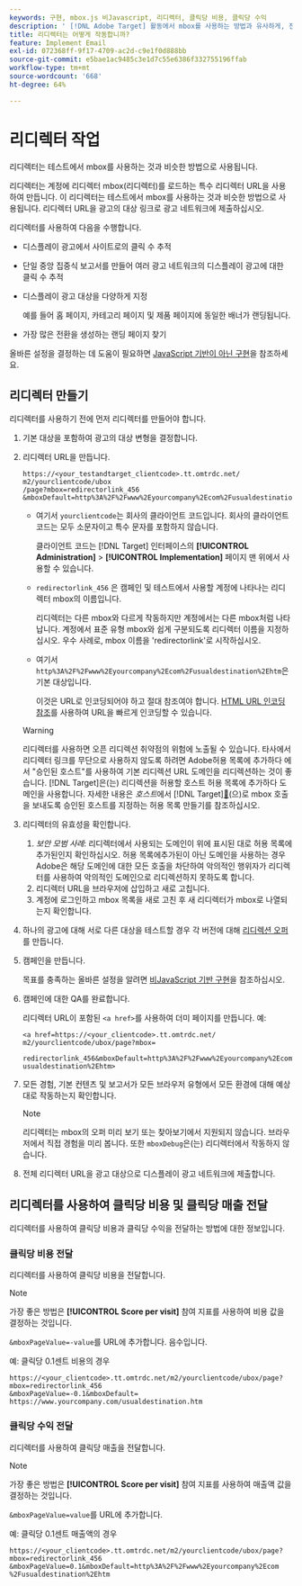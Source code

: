 ```yaml
---
keywords: 구현, mbox.js 비Javascript, 리디렉터, 클릭당 비용, 클릭당 수익
description: ' [!DNL Adobe Target] 활동에서 mbox를 사용하는 방법과 유사하게, 전자 메일 구현에서 리디렉터를 사용하는 방법을 알아봅니다.'
title: 리디렉터는 어떻게 작동합니까?
feature: Implement Email
exl-id: 072368ff-9f17-4709-ac2d-c9e1f0d888bb
source-git-commit: e5bae1ac9485c3e1d7c55e6386f332755196ffab
workflow-type: tm+mt
source-wordcount: '668'
ht-degree: 64%

---
```


# 리디렉터 작업

리디렉터는 테스트에서 mbox를 사용하는 것과 비슷한 방법으로 사용됩니다.

리디렉터는 계정에 리디렉터 mbox(리디렉터)를 로드하는 특수 리디렉터 URL을 사용하여 만듭니다. 이 리디렉터는 테스트에서 mbox를 사용하는 것과 비슷한 방법으로 사용됩니다. 리디렉터 URL을 광고의 대상 링크로 광고 네트워크에 제출하십시오.

리디렉터를 사용하여 다음을 수행합니다.

* 디스플레이 광고에서 사이트로의 클릭 수 추적
* 단일 중앙 집중식 보고서를 만들어 여러 광고 네트워크의 디스플레이 광고에 대한 클릭 수 추적
* 디스플레이 광고 대상을 다양하게 지정

  예를 들어 홈 페이지, 카테고리 페이지 및 제품 페이지에 동일한 배너가 랜딩됩니다.

* 가장 많은 전환을 생성하는 랜딩 페이지 찾기

올바른 설정을 결정하는 데 도움이 필요하면 [JavaScript 기반이 아닌 구현](/help/dev/implement/email/overview.md)을 참조하세요.

## 리디렉터 만들기

리디렉터를 사용하기 전에 먼저 리디렉터를 만들어야 합니다.

1. 기본 대상을 포함하여 광고의 대상 변형을 결정합니다.
1. 리디렉터 URL을 만듭니다.

   ```
   https://<your_testandtarget_clientcode>.tt.omtrdc.net/​m2/yourclientcode/ubox
   /​page?mbox=redirectorlink_456
   &mboxDefault=http%3A%2F%2Fwww%2Eyourcompany%2Ecom%2Fusualdestination%2Ehtm
   ```

   * 여기서 `yourclientcode`는 회사의 클라이언트 코드입니다. 회사의 클라이언트 코드는 모두 소문자이고 특수 문자를 포함하지 않습니다.

     클라이언트 코드는 [!DNL Target] 인터페이스의 **[!UICONTROL Administration]** > **[!UICONTROL Implementation]** 페이지 맨 위에서 사용할 수 있습니다.

   * `redirectorlink_456` 은 캠페인 및 테스트에서 사용할 계정에 나타나는 리디렉터 mbox의 이름입니다.

     리디렉터는 다른 mbox와 다르게 작동하지만 계정에서는 다른 mbox처럼 나타납니다. 계정에서 표준 유형 mbox와 쉽게 구분되도록 리디렉터 이름을 지정하십시오.  우수 사례로, mbox 이름을 &#39;redirectorlink&#39;로 시작하십시오.

   * 여기서 `http%3A%2F%2Fwww%2Eyourcompany%2Ecom%2Fusualdestination%2Ehtm`은 기본 대상입니다.

     이것은 URL로 인코딩되어야 하고 절대 참조여야 합니다. [HTML URL 인코딩 참조](https://www.w3schools.com/tags/ref_urlencode.asp)를 사용하여 URL을 빠르게 인코딩할 수 있습니다.

   >[!WARNING]
   >
   >리디렉터를 사용하면 오픈 리디렉션 취약점의 위험에 노출될 수 있습니다. 타사에서 리디렉터 링크를 무단으로 사용하지 않도록 하려면 Adobe허용 목록에 추가하다 에서 &quot;승인된 호스트&quot;를 사용하여 기본 리디렉션 URL 도메인을 리디렉션하는 것이 좋습니다. [!DNL Target]은(는) 리디렉션을 허용할 호스트 허용 목록에 추가하다 도메인을 사용합니다. 자세한 내용은 *호스트*&#x200B;에서  [!DNL Target][&#128279;](https://experienceleague.adobe.com/docs/target/using/administer/hosts.html#allowlist)(으)로 mbox 호출을 보내도록 승인된 호스트를 지정하는 허용 목록 만들기를 참조하십시오.

1. 리디렉터의 유효성을 확인합니다.
   1. *보안 모범 사례*: 리디렉터에서 사용되는 도메인이 위에 표시된 대로 허용 목록에추가된인지 확인하십시오. 허용 목록에추가된이 아닌 도메인을 사용하는 경우 Adobe은 해당 도메인에 대한 모든 호출을 차단하여 악의적인 행위자가 리디렉터를 사용하여 악의적인 도메인으로 리디렉션하지 못하도록 합니다.
   2. 리디렉터 URL을 브라우저에 삽입하고 새로 고칩니다.
   3. 계정에 로그인하고 mbox 목록을 새로 고친 후 새 리디렉터가 mbox로 나열되는지 확인합니다.
1. 하나의 광고에 대해 서로 다른 대상을 테스트할 경우 각 버전에 대해 [리디렉션 오퍼](https://experienceleague.adobe.com/docs/target/using/experiences/vec/redirect-offer.html)를 만듭니다.
1. 캠페인을 만듭니다.

   목표를 충족하는 올바른 설정을 알려면 [비JavaScript 기반 구현](/help/dev/implement/email/overview.md)을 참조하십시오.
1. 캠페인에 대한 QA를 완료합니다.

   리디렉터 URL이 포함된 `<a href>`를 사용하여 더미 페이지를 만듭니다. 예:

   ```
   <a href=https://<your_clientcode>.tt.omtrdc.net/​m2/yourclientcode/ubox/​page?mbox=
   
   redirectorlink_456&mboxDefault=http%3A%2F%2Fwww%2Eyourcompany%2Ecom%2F​usualdestination%2Ehtm>
   ```

1. 모든 경험, 기본 컨텐츠 및 보고서가 모든 브라우저 유형에서 모든 환경에 대해 예상대로 작동하는지 확인합니다.

   >[!NOTE]
   >
   >리디렉터는 mbox의 오퍼 미리 보기 또는 찾아보기에서 지원되지 않습니다. 브라우저에서 직접 경험을 미리 봅니다. 또한 `mboxDebug`은(는) 리디렉터에서 작동하지 않습니다.

1. 전체 리디렉터 URL을 광고 대상으로 디스플레이 광고 네트워크에 제출합니다.

## 리디렉터를 사용하여 클릭당 비용 및 클릭당 매출 전달

리디렉터를 사용하여 클릭당 비용과 클릭당 수익을 전달하는 방법에 대한 정보입니다.

### 클릭당 비용 전달

리디렉터를 사용하여 클릭당 비용을 전달합니다.

>[!NOTE]
>
>가장 좋은 방법은 **[!UICONTROL Score per visit]** 참여 지표를 사용하여 비용 값을 결정하는 것입니다.

`&mboxPageValue=-value`를 URL에 추가합니다. 음수입니다.

예: 클릭당 0.1센트 비용의 경우

```
https://<your_clientcode>.tt.omtrdc.net/​m2/yourclientcode/ubox/​page?mbox=redirectorlink_456
&mboxPageValue=-0.1&mboxDefault=​https://www.yourcompany.com/usualdestination.htm
```

### 클릭당 수익 전달

리디렉터를 사용하여 클릭당 매출을 전달합니다.

>[!NOTE]
>
>가장 좋은 방법은 **[!UICONTROL Score per visit]** 참여 지표를 사용하여 매출액 값을 결정하는 것입니다.

`&mboxPageValue=value`를 URL에 추가합니다.

예: 클릭당 0.1센트 매출액의 경우

```
https://<​your_clientcode>​​​​.tt​​.omtrdc​.net/​​m2/​yourclientcode/​ubox/​​​page?mbox=redirectorlink_456
&mboxPageValue=0.1​&mbox​Default=​​http%3A%2F%2Fwww%2E​yourcompany%2Ecom​%2Fusualdestination%2Ehtm
```
